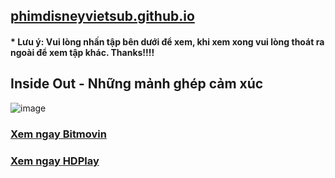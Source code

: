 ## [phimdisneyvietsub.github.io](https://phimdisneyvietsub.github.io)
#### * Lưu ý: Vui lòng nhấn tập bên dưới để xem, khi xem xong vui lòng thoát ra ngoài để xem tập khác. Thanks!!!!
## Inside Out - Những mảnh ghép cảm xúc
![image](https://user-images.githubusercontent.com/75318518/143529670-b485b2d0-f59b-4a8b-af7d-efb5662617d5.png)

### [Xem ngay Bitmovin](https://bitmovin.com/demos/stream-test?format=hls&manifest=https://raw.githubusercontent.com/phimdisneyvietsub/phimdisneyvietsub/main/video-5b.gapo.vn/videos/results/d092e9bc-0449-43aa-9646-ffc03bd942ba/720p/file.m3u8)
### [Xem ngay HDPlay](https://hdplay.se/?HLSP2P=https://raw.githubusercontent.com/phimdisneyvietsub/phimdisneyvietsub/main/video-5b.gapo.vn/videos/results/d092e9bc-0449-43aa-9646-ffc03bd942ba/720p/file.m3u8)
